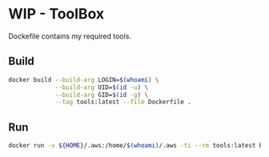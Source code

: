 # WIP - ToolBox

Dockefile contains my required tools.

## Build

```bash
docker build --build-arg LOGIN=$(whoami) \
             --build-arg UID=$(id -u) \
             --build-arg GID=$(id -g) \
             --tag tools:latest --file Dockerfile .
```

## Run

```bash
docker run -v ${HOME}/.aws:/home/$(whoami)/.aws -ti --rm tools:latest bash
```